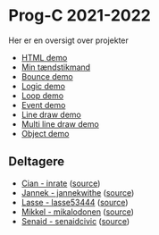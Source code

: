 # Prog-C 2021-2022

Her er en oversigt over projekter

- [HTML demo](html-demo/) 
- [Min tændstikmand](stickman-demo/)
- [Bounce demo](bouncing-ball-demo/)
- [Logic demo](logic-demo/)
- [Loop demo](loop-demo/)
- [Event demo](event-demo/)
- [Line draw demo](line-draw-demo/)
- [Multi line draw demo](multi-line-draw-demo/)
- [Object demo](objects-demo/)

## Deltagere

- [Cian - inrate](https://inrate.github.io/) ([source](https://github.com/inrate/inrate.github.io))
- [Jannek - jannekwithe](https://jannekwithe.github.io/) ([source](https://github.com/jannekwithe/jannekwithe.github.io))
- [Lasse - lasse53444](https://lasse53444.github.io/) ([source](https://github.com/lasse53444/lasse53444.github.io))
- [Mikkel - mikalodonen](https://mikalodonen.github.io/) ([source](https://github.com/mikalodonen/mikalodonen.github.io))
- [Senaid - senaidcivic](https://senaidcivic.github.io/) ([source](https://github.com/senaidcivic/senaidcivic.github.io))
